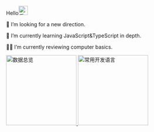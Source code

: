 <p>Hello<img src="https://media.giphy.com/media/hvRJCLFzcasrR4ia7z/giphy.gif" width="25px" alt="手势"></p>
<p>🤔 I’m looking for a new direction.</p>
<p>🌱 I’m currently learning JavaScript&TypeScript in depth.</p>
<p>🚶‍♂️ I’m currently reviewing computer basics.</p>
<a href="https://github.com/healthyhcc" target="_blank">
  <img alt="数据总览" src="https://denvercoder1-github-readme-stats.vercel.app/api/?username=healthyhcc&show_icons=true&count_private=true&theme=react&hide_border=true&bg_color=1F222E&title_color=F85D7F&icon_color=F8D866" height="192px" />
</a>
<a href="https://github.com/healthyhcc" target="_blank">
  <img alt="常用开发语言" src="https://github-readme-stats.vercel.app/api/top-langs/?username=healthyhcc&langs_count=8&layout=compact&theme=react&hide_border=true&bg_color=1F222E&title_color=F85D7F&icon_color=F8D866&hide=Jupyter%20Notebook" height="192px" />
</a>

